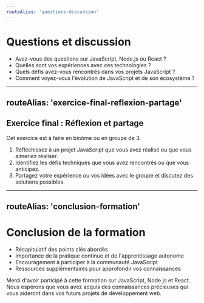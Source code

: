 ```yaml
---
routeAlias: 'questions-discussion'
---
```


# Questions et discussion

- Avez-vous des questions sur JavaScript, Node.js ou React ?
- Quelles sont vos expériences avec ces technologies ?
- Quels défis avez-vous rencontrés dans vos projets JavaScript ?
- Comment voyez-vous l'évolution de JavaScript et de son écosystème ?

---
routeAlias: 'exercice-final-reflexion-partage'
---

## Exercice final : Réflexion et partage

Cet exercice est à faire en binôme ou en groupe de 3.

1. Réfléchissez à un projet JavaScript que vous avez réalisé ou que vous aimeriez réaliser.
2. Identifiez les défis techniques que vous avez rencontrés ou que vous anticipez.
3. Partagez votre expérience ou vos idées avec le groupe et discutez des solutions possibles.

---
routeAlias: 'conclusion-formation'
---

# Conclusion de la formation

- Récapitulatif des points clés abordés
- Importance de la pratique continue et de l'apprentissage autonome
- Encouragement à participer à la communauté JavaScript
- Ressources supplémentaires pour approfondir vos connaissances

Merci d'avoir participé à cette formation sur JavaScript, Node.js et React. Nous espérons que vous avez acquis des connaissances précieuses qui vous aideront dans vos futurs projets de développement web.
